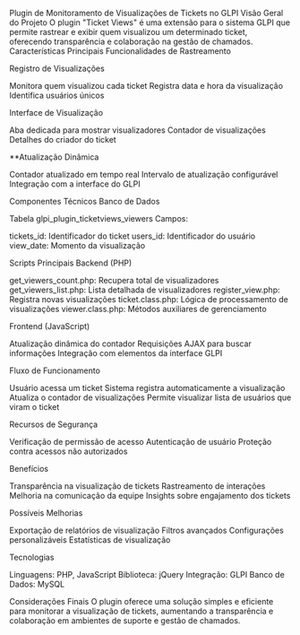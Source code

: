 Plugin de Monitoramento de Visualizações de Tickets no GLPI
Visão Geral do Projeto
O plugin "Ticket Views" é uma extensão para o sistema GLPI que permite rastrear e exibir quem visualizou um determinado ticket, oferecendo transparência e colaboração na gestão de chamados.
Características Principais
Funcionalidades de Rastreamento

Registro de Visualizações

Monitora quem visualizou cada ticket
Registra data e hora da visualização
Identifica usuários únicos


Interface de Visualização

Aba dedicada para mostrar visualizadores
Contador de visualizações
Detalhes do criador do ticket


**Atualização Dinâmica

Contador atualizado em tempo real
Intervalo de atualização configurável
Integração com a interface do GLPI



Componentes Técnicos
Banco de Dados

Tabela glpi_plugin_ticketviews_viewers
Campos:

tickets_id: Identificador do ticket
users_id: Identificador do usuário
view_date: Momento da visualização



Scripts Principais
Backend (PHP)

get_viewers_count.php: Recupera total de visualizadores
get_viewers_list.php: Lista detalhada de visualizadores
register_view.php: Registra novas visualizações
ticket.class.php: Lógica de processamento de visualizações
viewer.class.php: Métodos auxiliares de gerenciamento

Frontend (JavaScript)

Atualização dinâmica do contador
Requisições AJAX para buscar informações
Integração com elementos da interface GLPI

Fluxo de Funcionamento

Usuário acessa um ticket
Sistema registra automaticamente a visualização
Atualiza o contador de visualizações
Permite visualizar lista de usuários que viram o ticket

Recursos de Segurança

Verificação de permissão de acesso
Autenticação de usuário
Proteção contra acessos não autorizados

Benefícios

Transparência na visualização de tickets
Rastreamento de interações
Melhoria na comunicação da equipe
Insights sobre engajamento dos tickets

Possíveis Melhorias

Exportação de relatórios de visualização
Filtros avançados
Configurações personalizáveis
Estatísticas de visualização

Tecnologias

Linguagens: PHP, JavaScript
Biblioteca: jQuery
Integração: GLPI
Banco de Dados: MySQL

Considerações Finais
O plugin oferece uma solução simples e eficiente para monitorar a visualização de tickets, aumentando a transparência e colaboração em ambientes de suporte e gestão de chamados.
